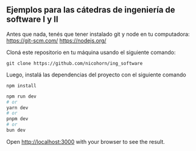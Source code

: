 ## Ejemplos para las cátedras de ingeniería de software I y II

Antes que nada, tenés que tener instalado git y node en tu computadora:
https://git-scm.com/
https://nodejs.org/

Cloná este repositorio en tu máquina usando el siguiente comando:

```git clone https://github.com/nicohorn/ing_software```

Luego, instalá las dependencias del proyecto con el siguiente comando

```npm install```


```bash
npm run dev
# or
yarn dev
# or
pnpm dev
# or
bun dev
```

Open [http://localhost:3000](http://localhost:3000) with your browser to see the result.
